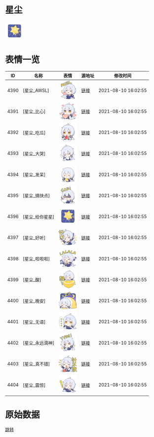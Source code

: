 # 星尘

<img src="./cover.png" height="60" alt="cover" />

# 表情一览

|ID|名称|表情|源地址|修改时间|
|----|----|----|----|----|
|4390|[星尘_AWSL]|<img src="./pic/004390_%5B星尘_AWSL%5D.png" height="60" alt="AWSL"/>|[链接](http://i0.hdslb.com/bfs/emote/bcd05e3365039078703ad2af89863f0772d259fa.png)|2021-08-10 16:02:55|
|4391|[星尘_比心]|<img src="./pic/004391_%5B星尘_比心%5D.png" height="60" alt="比心"/>|[链接](http://i0.hdslb.com/bfs/emote/fd8aa275d5d91cdf71410bc1a738415fd6e2ab86.png)|2021-08-10 16:02:55|
|4392|[星尘_吃瓜]|<img src="./pic/004392_%5B星尘_吃瓜%5D.png" height="60" alt="吃瓜"/>|[链接](http://i0.hdslb.com/bfs/emote/6ac42af0da61dcac58ec8e846366583cccfa7d52.png)|2021-08-10 16:02:55|
|4393|[星尘_大哭]|<img src="./pic/004393_%5B星尘_大哭%5D.png" height="60" alt="大哭"/>|[链接](http://i0.hdslb.com/bfs/emote/6afd0068f3cb80d08587a811241f63fbbcbd215d.png)|2021-08-10 16:02:55|
|4394|[星尘_发呆]|<img src="./pic/004394_%5B星尘_发呆%5D.png" height="60" alt="发呆"/>|[链接](http://i0.hdslb.com/bfs/emote/05283744ffe63a886e1cf2b7bd1d02ac7d4d955b.png)|2021-08-10 16:02:55|
|4395|[星尘_搞快点]|<img src="./pic/004395_%5B星尘_搞快点%5D.png" height="60" alt="搞快点"/>|[链接](http://i0.hdslb.com/bfs/emote/c2d8de65ba22a04cc874c67a9ca781f367b48428.png)|2021-08-10 16:02:55|
|4396|[星尘_给你星星]|<img src="./pic/004396_%5B星尘_给你星星%5D.png" height="60" alt="给你星星"/>|[链接](http://i0.hdslb.com/bfs/emote/787450963730488e94a893f43d7e13450eb21a71.png)|2021-08-10 16:02:55|
|4397|[星尘_好听]|<img src="./pic/004397_%5B星尘_好听%5D.png" height="60" alt="好听"/>|[链接](http://i0.hdslb.com/bfs/emote/44db85f9aa677fa0feea63369c188e7c5b9eb256.png)|2021-08-10 16:02:55|
|4398|[星尘_啦啦啦]|<img src="./pic/004398_%5B星尘_啦啦啦%5D.png" height="60" alt="啦啦啦"/>|[链接](http://i0.hdslb.com/bfs/emote/8e76c46e8549b999ff6e543ac0c11140c421aaf6.png)|2021-08-10 16:02:55|
|4399|[星尘_酸]|<img src="./pic/004399_%5B星尘_酸%5D.png" height="60" alt="酸"/>|[链接](http://i0.hdslb.com/bfs/emote/d7f0a0ee93f01f6c0ab39db4d8f7ffd6ce35d873.png)|2021-08-10 16:02:55|
|4400|[星尘_晚安]|<img src="./pic/004400_%5B星尘_晚安%5D.png" height="60" alt="晚安"/>|[链接](http://i0.hdslb.com/bfs/emote/0c388ac1bb0010c0860c987a85b51336066f9ed8.png)|2021-08-10 16:02:55|
|4401|[星尘_无语]|<img src="./pic/004401_%5B星尘_无语%5D.png" height="60" alt="无语"/>|[链接](http://i0.hdslb.com/bfs/emote/1337af7b041c3c061d3d725d27a6655795d7d9ee.png)|2021-08-10 16:02:55|
|4402|[星尘_永远滴神]|<img src="./pic/004402_%5B星尘_永远滴神%5D.png" height="60" alt="永远滴神"/>|[链接](http://i0.hdslb.com/bfs/emote/a6998aa4b2299f91e20b58a6d95903be7262c7da.png)|2021-08-10 16:02:55|
|4403|[星尘_真不错]|<img src="./pic/004403_%5B星尘_真不错%5D.png" height="60" alt="真不错"/>|[链接](http://i0.hdslb.com/bfs/emote/3118417b5c78458f4046c0a28043ed698727d61a.png)|2021-08-10 16:02:55|
|4404|[星尘_震惊]|<img src="./pic/004404_%5B星尘_震惊%5D.png" height="60" alt="震惊"/>|[链接](http://i0.hdslb.com/bfs/emote/de47c6633ade5010021c83950f89003a23875b16.png)|2021-08-10 16:02:55|

# 原始数据

[跳转](./raw.json)

